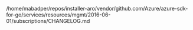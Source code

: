 /home/mabadper/repos/installer-aro/vendor/github.com/Azure/azure-sdk-for-go/services/resources/mgmt/2016-06-01/subscriptions/CHANGELOG.md
